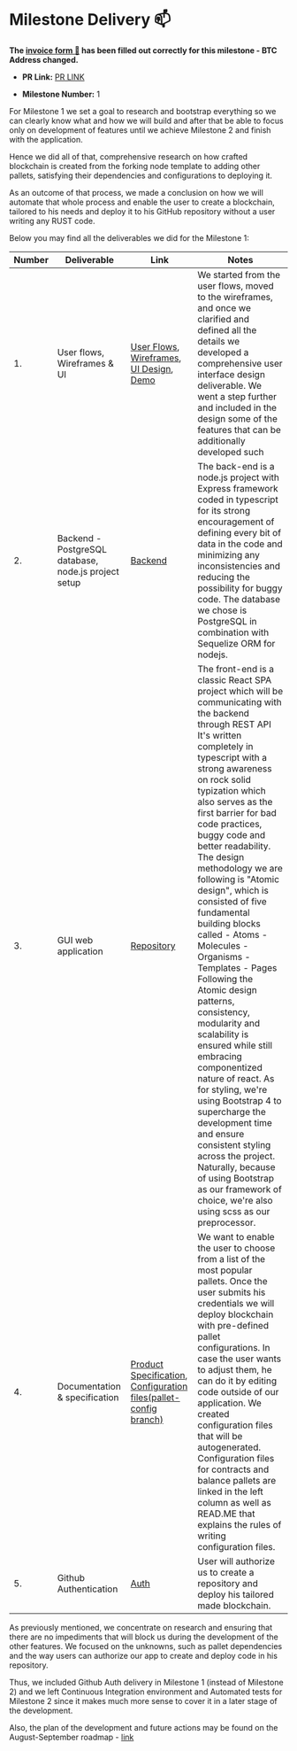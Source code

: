 # Milestone Delivery :mailbox:


**The [invoice form :pencil:](https://forms.gle/8Wx7nxtq8fKrsuEz8) has been filled out correctly for this milestone - BTC Address changed.**  

* **PR Link:** [PR LINK](https://github.com/w3f/Open-Grants-Program/pull/32)
 
* **Milestone Number:** 1


For Milestone 1 we set a goal to research and bootstrap everything so we can clearly know what and how we will build and after that be able to focus only on development of features until we achieve Milestone 2 and finish with the application. 

Hence we did all of that, comprehensive research on how crafted blockchain is created from the forking node template to adding other pallets, satisfying their dependencies and configurations to deploying it.

As an outcome of that process, we made a conclusion on how we will automate that whole process and enable the user to create a blockchain, tailored to his needs and deploy it to his GitHub repository without a user writing any RUST code. 

Below you may find all the deliverables we did for the Milestone 1:


| Number | Deliverable | Link | Notes |
| ------------- | ------------- | ------------ |------------- |
| 1. | User flows, Wireframes & UI |[User Flows](https://docs.google.com/document/d/1jC1q6a3_7AAgMHOmhaaP5ZA0_iP-k7v9B3kxiDROMdA/edit#),  [Wireframes](https://www.figma.com/file/weHG5n7cV61TkcVgPVFekR/Substrate-StartKit?node-id=2%3A13), [UI Design](https://www.figma.com/file/weHG5n7cV61TkcVgPVFekR/Substrate-StartKit?node-id=247%3A0), [Demo](https://www.figma.com/proto/weHG5n7cV61TkcVgPVFekR/Substrate-StartKit?node-id=270%3A64&viewport=652%2C434%2C0.7690677642822266&scaling=scale-down-width)| We started from the user flows, moved to the wireframes, and once we clarified and defined all the details we developed a comprehensive user interface design deliverable. We went a step further and included in the design some of the features that can be additionally developed such| 
| 2.  | Backend - PostgreSQL database, node.js project setup |[Backend](https://github.com/MVPWorkshop/substrate-startkit-gui-api)|The back-end is a node.js project with Express framework coded in typescript for its strong encouragement of defining every bit of data in the code and minimizing any inconsistencies and reducing the possibility for buggy code. The database we chose is PostgreSQL in combination with Sequelize ORM for nodejs.| 
| 3.  | GUI web application |[Repository](https://github.com/MVPWorkshop/substrate-startkit-gui-app)| The front-end is a classic React SPA project which will be communicating with the backend through REST API It's written completely in typescript with a strong awareness on rock solid typization which also serves as the first barrier for bad code practices, buggy code and better readability. The design methodology we are following is "Atomic design", which is consisted of five fundamental building blocks called    - Atoms    - Molecules    - Organisms    - Templates    - Pages Following the Atomic design patterns, consistency, modularity and scalability is ensured while still embracing componentized nature of react. As for styling, we're using Bootstrap 4 to supercharge the development time and ensure consistent styling across the project. Naturally, because of using Bootstrap as our framework of choice, we're also using scss as our preprocessor.| 
| 4.  | Documentation & specification |[Product Specification](https://docs.google.com/document/d/1gZSNviJ1wiWDO7MtCEHFPWFfCxMs2ENefA-HhfQn4zw/edit#), [Configuration files(pallet-config branch)](https://github.com/MVPWorkshop/substrate-startkit-gui-api/tree/feature/pallet-config/src/pallets)| We want to enable the user to choose from a list of the most popular pallets. Once the user submits his credentials we will deploy blockchain with pre-defined pallet configurations. In case the user wants to adjust them, he can do it by editing code outside of our application. We created configuration files that will be autogenerated. Configuration files for contracts and balance pallets are linked in the left column as well as READ.ME that explains the rules of writing configuration files. | 
| 5.  | Github Authentication  |[Auth](https://github.com/MVPWorkshop/substrate-startkit-gui-api)| User will authorize us to create a repository and deploy his tailored made blockchain.| 


As previously mentioned, we concentrate on research and ensuring that there are no impediments that will block us during the development of the other features. 
We focused on the unknowns, such as pallet dependencies and the way users can authorize our app to create and deploy code in his repository. 

Thus, we included Github Auth delivery in Milestone 1 (instead of Milestone 2) and we left Continuous Integration environment and Automated tests for Milestone 2 since it makes much more sense to cover it in a later stage of the development.

Also, the plan of the development and future actions may be found on the August-September roadmap - [link](https://monosnap.com/file/Pr9F2EgYtvxnmWfDCWDnhUy5YtlUtp)
